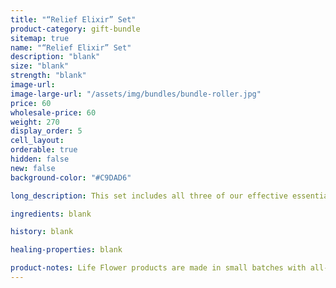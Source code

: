 ```yaml
---
title: "“Relief Elixir” Set"
product-category: gift-bundle
sitemap: true
name: "“Relief Elixir” Set"
description: "blank"
size: "blank"
strength: "blank"
image-url:
image-large-url: "/assets/img/bundles/bundle-roller.jpg"
price: 60
wholesale-price: 60
weight: 270
display_order: 5
cell_layout:
orderable: true
hidden: false
new: false
background-color: "#C9DAD6"

long_description: This set includes all three of our effective essential oil relief elixirs. Infused sweet almond oil paired with different herbal blends that are proven to treat and relieve insomnia, headache and anxiety. Keep one and gift the rest or just keep them all as a present to yourself. The perfect stocking stuffers. Originally priced at $75, discounted to $60!

ingredients: blank

history: blank

healing-properties: blank

product-notes: Life Flower products are made in small batches with all-natural and boutique ingredients. Orders are processed and shipped in 7-10 days.
---
```

